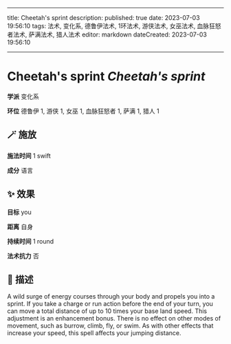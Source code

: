 
---
title: Cheetah's sprint
description: 
published: true
date: 2023-07-03 19:56:10
tags: 法术, 变化系, 德鲁伊法术, 1环法术, 游侠法术, 女巫法术, 血脉狂怒者法术, 萨满法术, 猎人法术
editor: markdown
dateCreated: 2023-07-03 19:56:10

---

# **Cheetah's sprint** *Cheetah's sprint*

**学派** 变化系 

**环位** 德鲁伊 1, 游侠 1, 女巫 1, 血脉狂怒者 1, 萨满 1, 猎人 1

## 🪄 施放

**施法时间** 1 swift

**成分** 语言

## ✨ 效果 

**目标** you 

**距离** 自身  

**持续时间** 1 round 

**法术抗力** 否

## 📖 描述

A wild surge of energy courses through your body and propels you into a sprint. If you take a charge or run action before the end of your turn, you can move a total distance of up to 10 times your base land speed. This adjustment is an enhancement bonus. There is no effect on other modes of movement, such as burrow, climb, fly, or swim. As with other effects that increase your speed, this spell affects your jumping distance.
    
